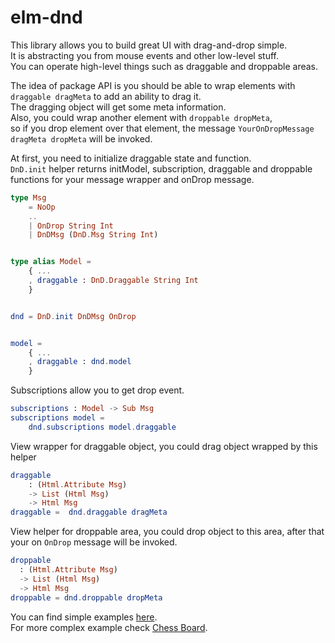 # elm-dnd

This library allows you to build great UI with drag-and-drop simple.  
It is abstracting you from mouse events and other low-level stuff.  
You can operate high-level things such as draggable and droppable areas.  

The idea of package API is you should be able to wrap elements with `draggable dragMeta` to add an ability to drag it.  
The dragging object will get some meta information.  
Also, you could wrap another element with `droppable dropMeta`,  
so if you drop element over that element, the message `YourOnDropMessage dragMeta dropMeta` will be invoked.  

At first, you need to initialize draggable state and function.  
`DnD.init` helper returns initModel, subscription, draggable and droppable functions for your message wrapper and onDrop message.

```elm
type Msg
    = NoOp
    ..
    | OnDrop String Int
    | DnDMsg (DnD.Msg String Int)


type alias Model =
    { ...
    , draggable : DnD.Draggable String Int
    }


dnd = DnD.init DnDMsg OnDrop


model =
    { ...
    , draggable : dnd.model
    }
```

Subscriptions allow you to get drop event.
```elm
subscriptions : Model -> Sub Msg
subscriptions model =
    dnd.subscriptions model.draggable
```
View wrapper for draggable object, you could drag object wrapped by this helper
```elm
draggable
    : (Html.Attribute Msg)
    -> List (Html Msg)
    -> Html Msg
draggable =  dnd.draggable dragMeta
```
View helper for droppable area, you could drop object to this area,
after that your on `OnDrop` message will be invoked.
```elm
droppable
  : (Html.Attribute Msg)
  -> List (Html Msg)
  -> Html Msg
droppable = dnd.droppable dropMeta
```

You can find simple examples [here](https://github.com/ir4y/elm-dnd/tree/master/example/src).  
For more complex example check [Chess Board](https://github.com/ir4y/elm-chess).  
